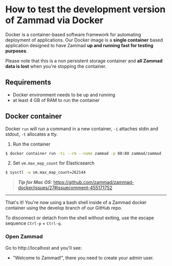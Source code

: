 # How to test the development version of Zammad via Docker

Docker is a container-based software framework for automating deployment of applications.
Our Docker image is a **single container** based application designed to have Zammad **up and running fast for testing purposes**.

Please note that this is a non persistent storage container and **all Zammad data is lost** when you're stopping the container.

## Requirements

* Docker environment needs to be up and running
* at least 4 GB of RAM to run the container

## Docker container

Docker `run` will run a command in a new container, `-i` attaches stdin and stdout, `-t` allocates a tty.

1. Run the container

```sh
$ docker container run -ti --rm --name zammad -p 80:80 zammad/zammad
```

2. Set `vm.max_map_count` for Elasticsearch

```sh
$ sysctl -w vm.max_map_count=262144
```

> **_Tip for Mac OS:_** https://github.com/zammad/zammad-docker/issues/27#issuecomment-455171752

---

That's it! You're now using a bash shell inside of a Zammad docker container using the develop branch of our GitHub repo.

To disconnect or detach from the shell without exiting, use the escape sequence `Ctrl-p` + `Ctrl-q`.


### Open Zammad

Go to http://localhost and you'll see:
* "Welcome to Zammad!", there you need to create your admin user.
